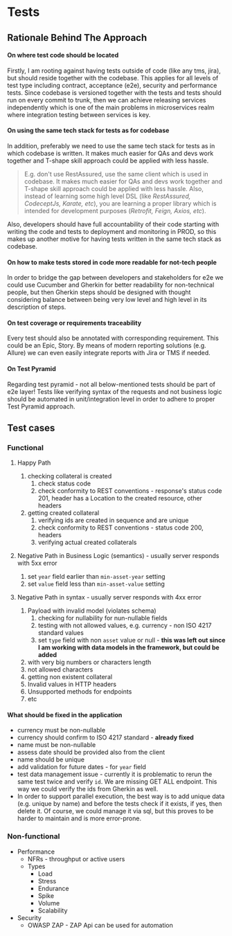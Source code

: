 # Tests

## Rationale Behind The Approach

#### On where test code should be located
Firstly, I am rooting against having tests outside of code (like any tms, jira), but should reside together with the codebase.
This applies for all levels of test type including contract, acceptance (e2e), security and performance tests.
Since codebase is versioned together with the tests and tests should run on every commit to trunk, then we can achieve releasing services independently which is one of the main problems in microservices realm where integration testing between services is key.

#### On using the same tech stack for tests as for codebase
In addition, preferably we need to use the same tech stack for tests as in which codebase is written. 
It makes much easier for QAs and devs work together and T-shape skill approach could be applied with less hassle.
> E.g. don't use RestAssured, use the same client which is used in codebase. 
It makes much easier for QAs and devs work together and T-shape skill approach could be applied with less hassle. 
> Also, instead of learning some high level DSL (like *RestAssured, CodeceptJs, Karate, etc*), you are learning a proper library which is intended for development purposes (*Retrofit, Feign, Axios, etc*).

Also, developers should have full accountability of their code starting with writing the code and tests to deployment and monitoring in PROD, 
so this makes up another motive for having tests written in the same tech stack as codebase.

#### On how to make tests stored in code more readable for not-tech people
In order to bridge the gap between developers and stakeholders for e2e we could use Cucumber and Gherkin for better readability for non-technical people, 
but then Gherkin steps should be designed with thought considering balance between being very low level and high level in its description of steps.

#### On test coverage or requirements traceability
Every test should also be annotated with corresponding requirement. This could be an Epic, Story.
By means of modern reporting solutions (e.g. Allure) we can even easily integrate reports with Jira or TMS if needed.

#### On Test Pyramid
Regarding test pyramid - not all below-mentioned tests should be part of e2e layer! 
Tests like verifying syntax of the requests and not business logic should be automated in unit/integration level in order to adhere to proper Test Pyramid approach.

## Test cases 

### Functional
1. Happy Path
    1. checking collateral is created
        1. check status code
        2. check conformity to REST conventions - response's status code 201, header has a Location to the created
           resource, other headers
    2. getting created collateral
        1. verifying ids are created in sequence and are unique
        2. check conformity to REST conventions - status code 200, headers
        3. verifying actual created collaterals
2. Negative Path in Business Logic (semantics) - usually server responds with 5xx error
   1. set `year` field earlier than `min-asset-year` setting
   2. set `value` field less than `min-asset-value` setting
   
3. Negative Path in syntax - usually server responds with 4xx error
   1. Payload with invalid model (violates schema)
      1. checking for nullability for nun-nullable fields
      2. testing with not allowed values, e.g. currency - non ISO 4217 standard values
      3. set `type` field with non `asset` value or null - **this was left out since I am working with data models in the framework, but could be added**
   2. with very big numbers or characters length
   3. not allowed characters
   4. getting non existent collateral
   5. Invalid values in HTTP headers
   6. Unsupported methods for endpoints
   7. etc
   
#### What should be fixed in the application
* currency must be non-nullable
* currency should confirm to ISO 4217 standard - **already fixed**
* name must be non-nullable
* assess date should be provided also from the client
* name should be unique
* add validation for future dates - for `year` field
* test data management issue - currently it is problematic to rerun the same test twice and verify `id`.
We are missing GET ALL endpoint. This way we could verify the ids from Gherkin as well.
* In order to support parallel execution, the best way is to add unique data (e.g. unique by name) and before the tests check if it exists,
if yes, then delete it. 
Of course, we could manage it via sql, but this proves to be harder to maintain and is more error-prone.

### Non-functional
* Performance
  * NFRs - throughput or active users
  * Types
    * Load
    * Stress
    * Endurance
    * Spike 
    * Volume
    * Scalability
* Security
  * OWASP ZAP - ZAP Api can be used for automation
